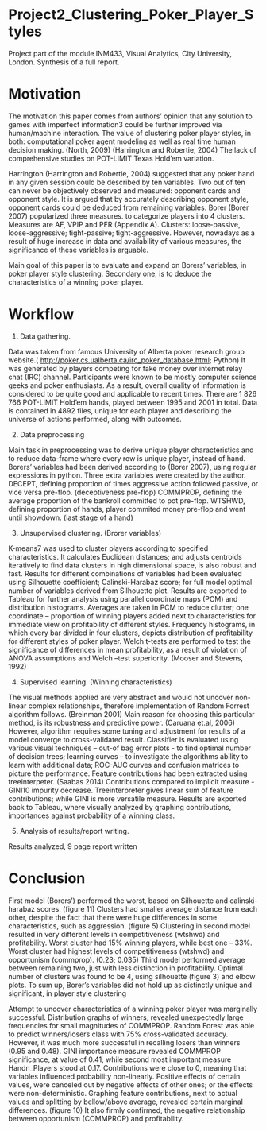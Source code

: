 # Project2_Clustering_Poker_Player_Styles

Project part of the module INM433, Visual Analytics, City University, London. Synthesis of a full report.

# Motivation

The motivation this paper comes from authors’ opinion that any solution to games with imperfect information3 could be further improved 
via human/machine interaction. The value of clustering poker player styles, in both: computational poker agent modeling 
as well as real time human decision making. (North, 2009) (Harrington and Robertie, 2004) 
The lack of comprehensive studies on POT-LIMIT Texas Hold’em variation.

Harrington (Harrington and Robertie, 2004) suggested that any poker hand in any given session 
could be described by ten variables. Two out of ten can never be objectively observed and measured:
opponent cards and opponent style. It is argued that by accurately describing opponent style, 
opponent cards could be deduced from remaining variables. Borer (Borer 2007) popularized three measures. to categorize players into 4 clusters. 
Measures are AF, VPIP and PFR (Appendix A). Clusters: loose-passive, loose-aggressive; tight-passive; tight-aggressive. 
However, nowadays as a result of huge increase in data and availability of various measures, the significance of these variables is arguable.

Main goal of this paper is to evaluate and expand on Borers’ variables, in poker player style clustering. Secondary one, is to deduce the 
characteristics of a winning poker player.

# Workflow

1. Data gathering.

Data was taken from famous University of Alberta poker research group website.( http://poker.cs.ualberta.ca/irc_poker_database.html; Python)
It was generated by players competing for fake money over internet relay chat (IRC) channel. 
Participants were known to be mostly computer science geeks and poker enthusiasts. 
As a result, overall quality of information is considered to be quite good and applicable to recent times. 
There are 1 826 766 POT-LIMIT Hold’em hands, played between 1995 and 2001 in total. Data is contained in 4892 files, 
unique for each player and describing the universe of actions performed, along with outcomes.

2. Data preprocessing

Main task in preprocessing was to derive unique player characteristics and to reduce data-frame where every row is unique player, 
instead of hand. Borers’ variables had been derived according to (Borer 2007),  using regular expressions in python.
Three extra variables were created by the author. DECEPT, defining proportion of times aggressive action followed passive, or vice versa 
pre-flop. (deceptiveness pre-flop) COMMPROP, defining the average proportion of the bankroll committed to pot pre-flop. 
WTSHWD, defining proportion of hands, player commited money pre-flop and went until showdown. (last stage of a hand)

3. Unsupervised clustering. (Brorer variables)

K-means7 was used to cluster players according to specified characteristics.
It calculates Euclidean distances; and adjusts centroids iteratively to find data clusters in high dimensional space, 
is also robust and fast. Results for different combinations of variables had been evaluated using Silhouette coefficient; 
Calinski-Harabaz score; for full model optimal number of variables derived from Silhouette plot. 
Results are exported to Tableau for further analysis using parallel coordinate maps (PCM) and distribution histograms. 
Averages are taken in PCM to reduce clutter; one coordinate – proportion of winning players added next to characteristics for 
immediate view on profitability of different styles. Frequency histograms, in which every bar divided in four clusters, 
depicts distribution of profitability for different styles of poker player. Welch t-tests are performed to test the significance of 
differences in mean profitability, 
as a result of violation of ANOVA assumptions and Welch –test superiority. (Mooser and Stevens, 1992)

4. Supervised learning. (Winning characteristics)

The visual methods applied are very abstract and would not uncover non-linear complex relationships, therefore implementation of Random Forrest algorithm follows. 
(Breinman 2001) Main reason for choosing this particular method, is its robustness and predictive power. (Caruana et.al, 2006) 
However, algorithm requires some tuning and adjustment for results of a model converge to cross-validated result. 
Classifier is evaluated using various visual techniques – out-of bag error plots - to find optimal number of decision trees; learning curves – to investigate the algorithms ability to learn with additional data; 
ROC-AUC curves and confusion matrices to picture the performance. Feature contributions had been extracted using treeinterpeter. (Saabas 2014) 
Contributions compared to implicit measure - GINI10 impurity decrease. Treeinterpreter gives linear sum of feature contributions; while GINI is more versatile measure. 
Results are exported back to Tableau, where visually analyzed by graphing contributions,
importances against probability of a winning class.

5. Analysis of results/report writing.

Results analyzed, 9 page report written

# Conclusion

First model (Borers’) performed the worst, based on Silhouette
and calinski-harabaz scores. (figure 11) Clusters had smaller
average distance from each other, despite the fact that there
were huge differences in some characteristics, such as
aggression. (figure 5) Clustering in second model resulted in
very different levels in competitiveness (wtshwd) and
profitability. Worst cluster had 15% winning players, while
best one – 33%. Worst cluster had highest levels of
competitiveness (wtshwd) and opportunism (commprop).
(0.23; 0.035) Third model performed average between
remaining two, just with less distinction in profitability.
Optimal number of clusters was found to be 4, using silhouette
(figure 3) and elbow plots. To sum up, Borer’s variables did
not hold up as distinctly unique and significant, in player style
clustering

Attempt to uncover characteristics of a winning poker player was
marginally successful. Distribution graphs of winners, revealed
unexpectedly large frequencies for small magnitudes of
COMMPROP. Random Forest was able to predict winners/losers
class with 75% cross-validated accuracy. However, it was much
more successful in recalling losers than winners (0.95 and 0.48).
GINI importance measure revealed COMMPROP significance, at
value of 0.41, while second most important measure Handn_Players
stood at 0.17. Contributions were close to 0, meaning that variables
influenced probability non-linearly. Positive effects of certain values,
were canceled out by negative effects of other ones; or the effects
were non-deterministic. Graphing feature contributions, next to
actual values and splitting by bellow/above average, revealed certain
marginal differences. (figure 10) It also firmly confirmed, the
negative relationship between opportunism (COMMPROP) and
profitability.
